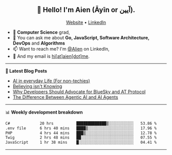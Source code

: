 <h2 align="center">👋 Hello! I'm Aien (Āyīn or آیین).</h2>
<p align="center">
  <a href="https://www.aien.me">Website</a> •
  <a href="https://www.linkedin.com/in/aiensaidi/">LinkedIn</a>
</p>


- 🌱 **Computer Science** grad,
- 💬 You can ask me about **Go, JavaScript, Software Architecture, DevOps** and **Algorithms**
- 📫 Want to reach me? I'm [@Alien](https://www.linkedin.com/in/aiensaidi/) on LinkedIn,
- 📧 And my email is [hi[at]aien[dot]me](mailto:hi@aien.me).

-------

**📝 Latest Blog Posts**

<!-- BLOG-POST-LIST:START -->
- [AI in everyday Life (For non-techies)](https://aien.me/ai-in-everyday-life-for-non-techies/)
- [Believing isn't Knowing](https://aien.me/believing-isnt-knowing/)
- [Why Developers Should Advocate for BlueSky and AT Protocol](https://aien.me/why-developers-should-advocate-for-bluesky-and-at-protocol/)
- [The Difference Between Agentic AI and AI Agents](https://aien.me/the-difference-between-agentic-ai-and-ai-agents/)
<!-- BLOG-POST-LIST:END -->

-------

📊 **Weekly development breakdown**
<!--START_SECTION:waka-->

```txt
C#             20 hrs          █████████████▒░░░░░░░░░░░   53.86 %
.env file      6 hrs 40 mins   ████▒░░░░░░░░░░░░░░░░░░░░   17.96 %
PHP            4 hrs 44 mins   ███▒░░░░░░░░░░░░░░░░░░░░░   12.78 %
Twig           2 hrs 48 mins   ██░░░░░░░░░░░░░░░░░░░░░░░   07.55 %
JavaScript     1 hr 38 mins    █░░░░░░░░░░░░░░░░░░░░░░░░   04.41 %
```

<!--END_SECTION:waka-->

-------
